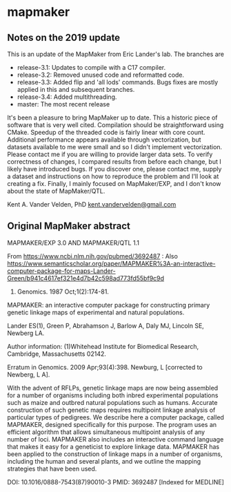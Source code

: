 # mapmaker

## Notes on the 2019 update
This is an update of the MapMaker from Eric Lander's lab. The branches are
* release-3.1: Updates to compile with a C17 compiler.
* release-3.2: Removed unused code and reformatted code. 
* release-3.3: Added flip and 'all lods' commands. Bugs fixes are mostly applied in this and subsequent branches.
* release-3.4: Added multithreading.
* master: The most recent release

It's been a pleasure to bring MapMaker up to date. This a historic piece of software that is very well cited. Compilation should be straightforward using CMake. Speedup of the threaded code is fairly linear with core count. Additional performance appears available through vectorization, but datasets available to me were small and so I didn't implement vectorization. Please contact me if you are willing to provide larger data sets. To verify correctness of changes, I compared results from before each change, but I likely have introduced bugs. If you discover one, please contact me, supply a dataset and instructions on how to reproduce the problem and I'll look at creating a fix. Finally, I mainly focused on MapMaker/EXP, and I don't know about the state of MapMaker/QTL.

Kent A. Vander Velden, PhD
kent.vandervelden@gmail.com


## Original MapMaker abstract

MAPMAKER/EXP 3.0 AND MAPMAKER/QTL 1.1

From https://www.ncbi.nlm.nih.gov/pubmed/3692487 :
Also https://www.semanticscholar.org/paper/MAPMAKER%3A-an-interactive-computer-package-for-maps-Lander-Green/b941c4617ef321e4d7b42c598ad773fd55bf9c9d

1. Genomics. 1987 Oct;1(2):174-81.

MAPMAKER: an interactive computer package for constructing primary genetic
linkage maps of experimental and natural populations.

Lander ES(1), Green P, Abrahamson J, Barlow A, Daly MJ, Lincoln SE, Newberg LA.

Author information: 
(1)Whitehead Institute for Biomedical Research, Cambridge, Massachusetts 02142.

Erratum in
    Genomics. 2009 Apr;93(4):398. Newburg, L [corrected to Newberg, L A].

With the advent of RFLPs, genetic linkage maps are now being assembled for a
number of organisms including both inbred experimental populations such as maize 
and outbred natural populations such as humans. Accurate construction of such
genetic maps requires multipoint linkage analysis of particular types of
pedigrees. We describe here a computer package, called MAPMAKER, designed
specifically for this purpose. The program uses an efficient algorithm that
allows simultaneous multipoint analysis of any number of loci. MAPMAKER also
includes an interactive command language that makes it easy for a geneticist to
explore linkage data. MAPMAKER has been applied to the construction of linkage
maps in a number of organisms, including the human and several plants, and we
outline the mapping strategies that have been used.

DOI: 10.1016/0888-7543(87)90010-3 
PMID: 3692487  [Indexed for MEDLINE]


